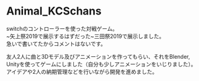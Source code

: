 # Animal_KCSchans

switchのコントローラーを使った対戦ゲーム。  
~矢上祭2019で展示するはずだった~三田祭2019で展示しました。<br>
急いで書いてたからコメントはないです。

友人2人に曲と3Dモデル及びアニメーションを作ってもらい、それをBlender, Unityを使ってゲームにしました（自分も少しアニメーションをいじりました）。
アイデアや2人の納期管理などを行いながら開発を進めました。
